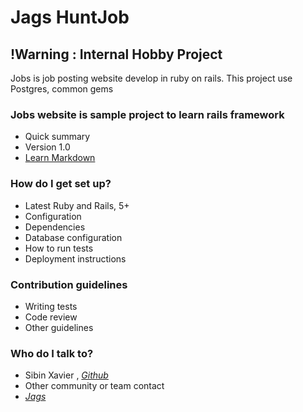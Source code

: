 # Jags HuntJob #


## !Warning : Internal Hobby Project ## 

Jobs is job posting website develop in ruby on rails. This project use Postgres, common gems

### Jobs website is sample project to learn rails framework ###

* Quick summary
* Version 1.0
* [Learn Markdown](https://bitbucket.org/tutorials/markdowndemo)

### How do I get set up? ###

* Latest Ruby and Rails, 5+
* Configuration
* Dependencies
* Database configuration
* How to run tests
* Deployment instructions

### Contribution guidelines ###

* Writing tests
* Code review
* Other guidelines

### Who do I talk to? ###

* Sibin Xavier , *[Github](https://github.com/sibinx7)*
* Other community or team contact
* *[Jags](http://www/jags.in.net)*
